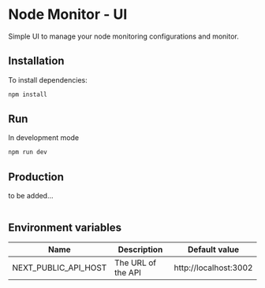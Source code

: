 # Node Monitor - UI

Simple UI to manage your node monitoring configurations and monitor.

## Installation

To install dependencies:

```bash
npm install
```

## Run

In development mode

```bash
npm run dev
```

## Production

to be added...

```bash

```

## Environment variables

| Name                 | Description        | Default value         |
| -------------------- | ------------------ | --------------------- |
| NEXT_PUBLIC_API_HOST | The URL of the API | http://localhost:3002 |

